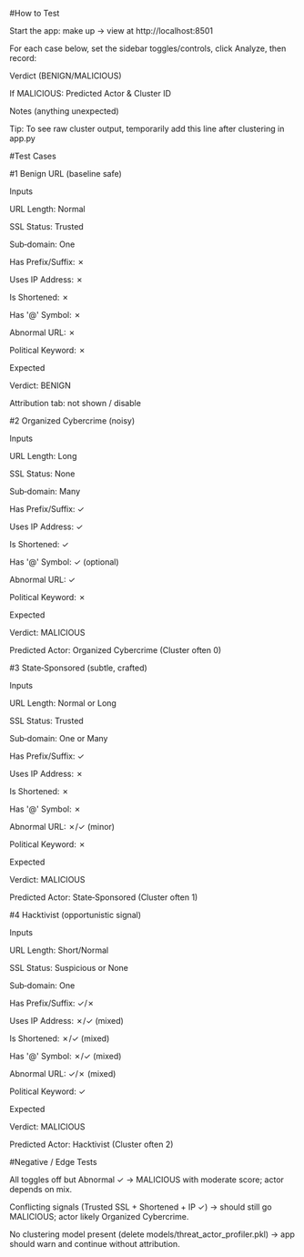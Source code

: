 #How to Test

Start the app: make up → view at http://localhost:8501

For each case below, set the sidebar toggles/controls, click Analyze, then record:

Verdict (BENIGN/MALICIOUS)

If MALICIOUS: Predicted Actor & Cluster ID

Notes (anything unexpected)

Tip: To see raw cluster output, temporarily add this line after clustering in app.py

#Test Cases

#1 Benign URL (baseline safe)

Inputs

URL Length: Normal

SSL Status: Trusted

Sub‑domain: One

Has Prefix/Suffix: ✗

Uses IP Address: ✗

Is Shortened: ✗

Has '@' Symbol: ✗

Abnormal URL: ✗

Political Keyword: ✗

Expected

Verdict: BENIGN

Attribution tab: not shown / disable


#2 Organized Cybercrime (noisy)

Inputs

URL Length: Long

SSL Status: None

Sub‑domain: Many

Has Prefix/Suffix: ✓

Uses IP Address: ✓

Is Shortened: ✓

Has '@' Symbol: ✓ (optional)

Abnormal URL: ✓

Political Keyword: ✗

Expected

Verdict: MALICIOUS

Predicted Actor: Organized Cybercrime (Cluster often 0)


#3 State‑Sponsored (subtle, crafted)

Inputs

URL Length: Normal or Long

SSL Status: Trusted

Sub‑domain: One or Many

Has Prefix/Suffix: ✓

Uses IP Address: ✗

Is Shortened: ✗

Has '@' Symbol: ✗

Abnormal URL: ✗/✓ (minor)

Political Keyword: ✗

Expected

Verdict: MALICIOUS

Predicted Actor: State‑Sponsored (Cluster often 1)


#4 Hacktivist (opportunistic signal)

Inputs

URL Length: Short/Normal

SSL Status: Suspicious or None

Sub‑domain: One

Has Prefix/Suffix: ✓/✗

Uses IP Address: ✗/✓ (mixed)

Is Shortened: ✗/✓ (mixed)

Has '@' Symbol: ✗/✓ (mixed)

Abnormal URL: ✓/✗ (mixed)

Political Keyword: ✓

Expected

Verdict: MALICIOUS

Predicted Actor: Hacktivist (Cluster often 2)

#Negative / Edge Tests

All toggles off but Abnormal ✓ → MALICIOUS with moderate score; actor depends on mix.

Conflicting signals (Trusted SSL + Shortened + IP ✓) → should still go MALICIOUS; actor likely Organized Cybercrime.

No clustering model present (delete models/threat_actor_profiler.pkl) → app should warn and continue without attribution.
